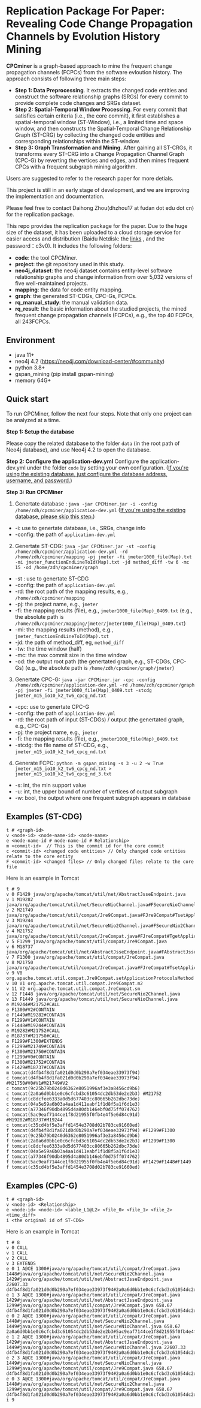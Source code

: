 # Replication Package For Paper: Revealing Code Change Propagation Channels by Evolution History Mining

**CPCminer** is a graph-based approach to mine the frequent change propagation channels (FCPCs) from the software evloution history. The approach consists of following three main steps: 

+ **Step 1: Data Preprocessing**. It extracts the changed code entities and construct the software relationship graphs (SRGs) for every commit to provide complete code changes and SRGs dataset. 
+ **Step 2: Spatial-Temporal Window Processing**. For every commit that satisfies certain criteria (i.e., the core commit), it first establishes a spatial-temporal window (ST-Window), i.e., a limited time and space window, and then constructs the Spatial-Temporal Change Relationship Graph (ST-CRG) by collecting the changed code entities and corresponding relationships within the ST-window.
+ **Step 3: Graph Transformation and Mining**. After gaining all ST-CRGs, it transforms every ST-CRG into a Change Propagation Channel Graph (CPC-G) by reverting the vertices and edges, and then mines frequent CPCs with a frequent subgraph mining algorithm.

Users are suggested to refer to the research paper for more detials.

This project is still in an early stage of development, and we are improving the implementation and documentation. 

Please feel free to contact Daihong Zhou(dhzhou17 at fudan dot edu dot cn) for the replication package.



This repo provides  the replication package for the paper. Due to the huge size of the dataset, it has been uploaded to a cloud storage service for easier access and distribution (Baidu Netdisk: the [links](https://pan.baidu.com/s/1kxYhFxe3wgp2-YwAcMFWQw) , and the password：c3v0). It includes the following folders:

* **code**:  the tool CPCMiner.  
* **project**: the git repository used in this study. 
* **neo4j_dataset**: the neo4j dataset contains entity-level software relationship graphs and change information from over 5,032 versions of five well-maintained projects. 
* **mapping**: the data for code entity mapping.
* **graph**: the generated ST-CDGs, CPC-Gs, FCPCs.
* **rq_manual_study**: the manual validation data. 
* **rq_result**:  the basic information about the studied projects, the mined frequent change propagation channels (FCPCs), e.g., the top 40 FCPCs, all 243FCPCs.



## Environment

- java 11+
- neo4j 4.2 (https://neo4j.com/download-center/#community)
- python 3.8+
- gspan_mining  (pip install gspan-mining)
- memory 64G+ 

## Quick start
To run CPCMiner, follow the next four steps.  Note that only one project can be analyzed at a time.

**Step 1: Setup the database**

Please copy the related database to the folder `data` (in the root path of Neo4j database), and use Neo4j 4.2 to open the database.  

**Step 2:  Configure the application-dev.yml**
Configure the application-dev.yml under the folder `code` by setting your own configuration. (<u>If you're using the existing database, just configure the database address, username, and password.</u>)

**Step 3:  Run CPCMiner**

1. Genertate database : `java -jar CPCMiner.jar -i -config /home/zdh/cpcminer/application-dev.yml`   (<u>If you're using the existing database, please skip this step.</u>)

- -i: use to genertate database, i.e., SRGs, change info
- -config: the path of `application-dev.yml`

2. Genertate ST-CDG: `java -jar CPCMiner.jar -st -config /home/zdh/cpcminer/application-dev.yml -rd /home/zdh/cpcminer/mapping -pj jmeter -fi jmeter1000_file(Map).txt -mi jmeter_functionEndLineToId(Map).txt -jd method_diff -tw 6 -mc 15 -od /home/zdh/cpcminer/graph`

- -st : use to genertate ST-CDG
- -config: the path of `application-dev.yml`
- -rd: the root path of the mapping results, e.g., `/home/zdh/cpcminer/mapping`
- -pj: the project name, e.g., `jmeter`
- -fi: the mapping results (file), e.g., `jmeter1000_file(Map)_0409.txt` (e.g., the absolute path is `/home/zdh/cpcminer/mapping/jmeter/jmeter1000_file(Map)_0409.txt`)
- -mi: the mapping results (method), e.g., `jmeter_functionEndLineToId(Map).txt`
- -jd: the path of method_diff, eg, `method_diff`
- -tw: the time window (half)
- -mc: the max commit size in the time window
- -od: the output root path (the genertated graph, e.g., ST-CDGs, CPC-Gs) (e.g., the absolute path is `/home/zdh/cpcminer/graph/jmeter`)

3. Genertate CPC-G: `java -jar CPCMiner.jar -cpc -config /home/zdh/cpcminer/application-dev.yml -rd /home/zdh/cpcminer/graph -pj jmeter -fi jmeter1000_file(Map)_0409.txt -stcdg jmeter_m15_io10_k2_tw6_cpcg_nd.txt`

- -cpc: use to genertate CPC-G
- -config: the path of `application-dev.yml`
- -rd: the root path of input (ST-CDGs) / output (the genertated graph, e.g., CPC-Gs)
- -pj: the project name, e.g., `jmeter`
- -fi: the mapping results (file), e.g., `jmeter1000_file(Map)_0409.txt`
- -stcdg: the file name of ST-CDG, e.g., `jmeter_m15_io10_k2_tw6_cpcg_nd.txt`

4. Generate FCPC: `python -m gspan_mining -s 3 -u 2 -w True jmeter_m15_io10_k2_tw6_cpcg_nd.txt > jmeter_m15_io10_k2_tw6_cpcg_nd_3.txt` 

- -s: int, the min support value
- -u:  int, the upper bound of number of vertices of output subgraph
- -w: bool, the output where one frequent subgraph appears in database

## Examples (ST-CDG)
```
t # <graph-id>
v <node-id> <node-name-id> <node-name> 
e <node-name-id # node-name-id # Relationship> 
m <commit-id>  // This is the commit id for the core commit
c <commit-id> <changed code entities> // Only changed code entities relate to the core entity
F <commit-id> <changed files> // Only changed files relate to the core file
```
Here is an example in Tomcat
```
t # 9
v 0 F1429 java/org/apache/tomcat/util/net/AbstractJsseEndpoint.java
v 1 M19282 java/org/apache/tomcat/util/net/SecureNioChannel.java#FSecureNioChannel#Thandshake(boolean,boolean)#M
v 2 M21749 java/org/apache/tomcat/util/compat/Jre9Compat.java#FJre9Compat#TsetApplicationProtocols(SSLParameters,String[])#M
v 3 M19244 java/org/apache/tomcat/util/net/SecureNio2Channel.java#FSecureNio2Channel#ThandshakeInternal(boolean)#M
v 4 M21752 java/org/apache/tomcat/util/compat/JreCompat.java#FJreCompat#TgetApplicationProtocol(SSLEngine)#M
v 5 F1299 java/org/apache/tomcat/util/compat/Jre9Compat.java
v 6 M18737 java/org/apache/tomcat/util/net/AbstractJsseEndpoint.java#FAbstractJsseEndpoint#TcreateSSLEngine(String,List<Cipher>,List<String>)#M
v 7 F1300 java/org/apache/tomcat/util/compat/JreCompat.java
v 8 M21750 java/org/apache/tomcat/util/compat/JreCompat.java#FJreCompat#TsetApplicationProtocols(SSLParameters,String[])#M
v 9 V0 org.apache.tomcat.util.compat.Jre9Compat.setApplicationProtocolsMethod
v 10 V1 org.apache.tomcat.util.compat.Jre9Compat.m2
v 11 V2 org.apache.tomcat.util.compat.JreCompat.sm
v 12 F1448 java/org/apache/tomcat/util/net/SecureNio2Channel.java
v 13 F1449 java/org/apache/tomcat/util/net/SecureNioChannel.java
e M19244#M21752#CALL
e F1300#V2#CONTAIN
e F1449#M19282#CONTAIN
e F1299#V1#CONTAIN
e F1448#M19244#CONTAIN
e M19282#M21752#CALL
e M18737#M21750#CALL
e F1299#F1300#EXTENDS
e F1299#M21749#CONTAIN
e F1300#M21750#CONTAIN
e F1299#V0#CONTAIN
e F1300#M21752#CONTAIN
e F1429#M18737#CONTAIN
m tomcat(d4fb4f8d1fa021d0d0b290a7ef034eae33973f94)
c tomcat(d4fb4f8d1fa021d0d0b290a7ef034eae33973f94) #M21750#V0#V1#M21749#V2
c tomcat(9c25b79b0240d6362e8051996af3e3a8456cd9b6) 
c tomcat(2a0a6d0bb1e0c6cfcbd3c61054dc2db53de2e2b3) #M21752
c tomcat(c8dcfee6333a0d5d677403cc80665b262dbc73de) 
c tomcat(04a5e59a6b03a4aa1d411eabf1f1d8f5a1f6d1e3) 
c tomcat(a77346f90db4895d4a80db146ebf0d75ff074762) 
c tomcat(5ac9eaf7144ce1f8d21955f0fb4e4f5e6d84c91d) #M19282#M18737#M19244
c tomcat(c35cd4bf5e3affd1454e3708d02b783ce91660ed) 
f tomcat(d4fb4f8d1fa021d0d0b290a7ef034eae33973f94) #F1299#F1300
f tomcat(9c25b79b0240d6362e8051996af3e3a8456cd9b6) 
f tomcat(2a0a6d0bb1e0c6cfcbd3c61054dc2db53de2e2b3) #F1299#F1300
f tomcat(c8dcfee6333a0d5d677403cc80665b262dbc73de) 
f tomcat(04a5e59a6b03a4aa1d411eabf1f1d8f5a1f6d1e3) 
f tomcat(a77346f90db4895d4a80db146ebf0d75ff074762) 
f tomcat(5ac9eaf7144ce1f8d21955f0fb4e4f5e6d84c91d) #F1429#F1448#F1449
f tomcat(c35cd4bf5e3affd1454e3708d02b783ce91660ed) 
```
## Examples (CPC-G)
```
t # <graph-id>
v <node-id> <Relationship> 
e <node-id> <node-id> <lable_L1@L2> <file_0> <file_1> <file_2> <time_diff>
i <the original id of ST-CDG>  
```
Here is an example in Tomcat
```
t # 8
v 0 CALL
v 1 CALL
v 2 CALL
v 3 EXTENDS
e 0 1 A@CE 1300#java/org/apache/tomcat/util/compat/JreCompat.java 1448#java/org/apache/tomcat/util/net/SecureNio2Channel.java 1429#java/org/apache/tomcat/util/net/AbstractJsseEndpoint.java 22607.33 d4fb4f8d1fa021d0d0b290a7ef034eae33973f94#2a0a6d0bb1e0c6cfcbd3c61054dc2db53de2e2b3#5ac9eaf7144ce1f8d21955f0fb4e4f5e6d84c91d
e 1 3 A@CE 1300#java/org/apache/tomcat/util/compat/JreCompat.java 1429#java/org/apache/tomcat/util/net/AbstractJsseEndpoint.java 1299#java/org/apache/tomcat/util/compat/Jre9Compat.java 658.67 d4fb4f8d1fa021d0d0b290a7ef034eae33973f94#2a0a6d0bb1e0c6cfcbd3c61054dc2db53de2e2b3#5ac9eaf7144ce1f8d21955f0fb4e4f5e6d84c91d
e 0 2 A@CE 1300#java/org/apache/tomcat/util/compat/JreCompat.java 1448#java/org/apache/tomcat/util/net/SecureNio2Channel.java 1449#java/org/apache/tomcat/util/net/SecureNioChannel.java 658.67 2a0a6d0bb1e0c6cfcbd3c61054dc2db53de2e2b3#5ac9eaf7144ce1f8d21955f0fb4e4f5e6d84c91d
e 1 2 A@CE 1300#java/org/apache/tomcat/util/compat/JreCompat.java 1429#java/org/apache/tomcat/util/net/AbstractJsseEndpoint.java 1449#java/org/apache/tomcat/util/net/SecureNioChannel.java 22607.33 d4fb4f8d1fa021d0d0b290a7ef034eae33973f94#2a0a6d0bb1e0c6cfcbd3c61054dc2db53de2e2b3#5ac9eaf7144ce1f8d21955f0fb4e4f5e6d84c91d
e 2 3 A@CE 1300#java/org/apache/tomcat/util/compat/JreCompat.java 1449#java/org/apache/tomcat/util/net/SecureNioChannel.java 1299#java/org/apache/tomcat/util/compat/Jre9Compat.java 658.67 d4fb4f8d1fa021d0d0b290a7ef034eae33973f94#2a0a6d0bb1e0c6cfcbd3c61054dc2db53de2e2b3#5ac9eaf7144ce1f8d21955f0fb4e4f5e6d84c91d
e 0 3 A@CE 1300#java/org/apache/tomcat/util/compat/JreCompat.java 1448#java/org/apache/tomcat/util/net/SecureNio2Channel.java 1299#java/org/apache/tomcat/util/compat/Jre9Compat.java 658.67 d4fb4f8d1fa021d0d0b290a7ef034eae33973f94#2a0a6d0bb1e0c6cfcbd3c61054dc2db53de2e2b3#5ac9eaf7144ce1f8d21955f0fb4e4f5e6d84c91d
i 9
```
